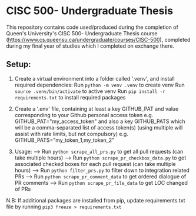 
# CISC 500- Undergraduate Thesis
This repository contains code used/produced during the completion of Queen's University's CISC 500- Undergraduate Thesis course (https://www.cs.queensu.ca/undergraduate/courses/CISC-500), completed during my final year of studies which I completed on exchange there. 

## Setup:

1. Create a virtual environment into a folder called '.venv', and install required dependencies:
    Run `python -m venv .venv` to create venv
    Run `source .venv/bin/activate` to active venv
    Run `pip install -r requirements.txt` to install required packages  

2. Create a '.env' file, containing at least a key GITHUB_PAT and value corresponding to your Github personal access token
e.g. GITHUB_PAT="my_access_token"
and also a key GITHUB_PATS which will be a comma-separated list of access token(s) (using multiple will assist with rate limits, but not compulsory)
e.g. GITHUB_PATS="my_token_1,my_token_2"

3. Usage:
   --> Run `python scrape_all_prs.py` to get all pull requests (can take multiple hours)
   --> Run `python scrape_pr_checkbox_data.py` to get associated checked boxes for each pull request (can take multiple hours)
   --> Run `python filter_prs.py` to filter down to integration related PRs
   --> Run `python scrape_pr_comment_data` to get ordered dialogue of PR comments
   --> Run `python scrape_pr_file_data` to get LOC changed of PRs

N.B: If additional packages are installed from pip, update requirements.txt file by running `pip3 freeze > requirements.txt`   